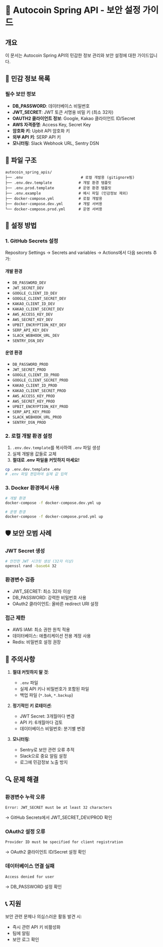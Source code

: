 # 🔐 Autocoin Spring API - 보안 설정 가이드

## 개요
이 문서는 Autocoin Spring API의 민감한 정보 관리와 보안 설정에 대한 가이드입니다.

## 🔑 민감 정보 목록

### 필수 보안 정보
- **DB_PASSWORD**: 데이터베이스 비밀번호
- **JWT_SECRET**: JWT 토큰 서명용 비밀 키 (최소 32자)
- **OAUTH2 클라이언트 정보**: Google, Kakao 클라이언트 ID/Secret
- **AWS 자격증명**: Access Key, Secret Key
- **암호화 키**: Upbit API 암호화 키
- **외부 API 키**: SERP API 키
- **모니터링**: Slack Webhook URL, Sentry DSN

## 📁 파일 구조

```
autocoin_spring_apis/
├── .env                          # 로컬 개발용 (gitignore됨)
├── .env.dev.template            # 개발 환경 템플릿
├── .env.prod.template           # 운영 환경 템플릿
├── .env.example                 # 예시 파일 (민감정보 제외)
├── docker-compose.yml           # 로컬 개발용
├── docker-compose.dev.yml       # 개발 서버용
└── docker-compose.prod.yml      # 운영 서버용
```

## 🚀 설정 방법

### 1. GitHub Secrets 설정
Repository Settings → Secrets and variables → Actions에서 다음 secrets 추가:

#### 개발 환경
- `DB_PASSWORD_DEV`
- `JWT_SECRET_DEV`
- `GOOGLE_CLIENT_ID_DEV`
- `GOOGLE_CLIENT_SECRET_DEV`
- `KAKAO_CLIENT_ID_DEV`
- `KAKAO_CLIENT_SECRET_DEV`
- `AWS_ACCESS_KEY_DEV`
- `AWS_SECRET_KEY_DEV`
- `UPBIT_ENCRYPTION_KEY_DEV`
- `SERP_API_KEY_DEV`
- `SLACK_WEBHOOK_URL_DEV`
- `SENTRY_DSN_DEV`

#### 운영 환경
- `DB_PASSWORD_PROD`
- `JWT_SECRET_PROD`
- `GOOGLE_CLIENT_ID_PROD`
- `GOOGLE_CLIENT_SECRET_PROD`
- `KAKAO_CLIENT_ID_PROD`
- `KAKAO_CLIENT_SECRET_PROD`
- `AWS_ACCESS_KEY_PROD`
- `AWS_SECRET_KEY_PROD`
- `UPBIT_ENCRYPTION_KEY_PROD`
- `SERP_API_KEY_PROD`
- `SLACK_WEBHOOK_URL_PROD`
- `SENTRY_DSN_PROD`

### 2. 로컬 개발 환경 설정

1. `.env.dev.template`를 복사하여 `.env` 파일 생성
2. 실제 개발용 값들로 교체
3. **절대로 .env 파일을 커밋하지 마세요!**

```bash
cp .env.dev.template .env
# .env 파일 편집하여 실제 값 입력
```

### 3. Docker 환경에서 사용

```bash
# 개발 환경
docker-compose -f docker-compose.dev.yml up

# 운영 환경
docker-compose -f docker-compose.prod.yml up
```

## 🛡️ 보안 모범 사례

### JWT Secret 생성
```bash
# 안전한 JWT 시크릿 생성 (32자 이상)
openssl rand -base64 32
```

### 환경변수 검증
- JWT_SECRET: 최소 32자 이상
- DB_PASSWORD: 강력한 비밀번호 사용
- OAuth2 클라이언트: 올바른 redirect URI 설정

### 접근 제한
- AWS IAM: 최소 권한 원칙 적용
- 데이터베이스: 애플리케이션 전용 계정 사용
- Redis: 비밀번호 설정 권장

## 🚨 주의사항

1. **절대 커밋하지 말 것**:
   - `.env` 파일
   - 실제 API 키나 비밀번호가 포함된 파일
   - 백업 파일 (`*.bak`, `*.backup`)

2. **정기적인 키 로테이션**:
   - JWT Secret: 3개월마다 변경
   - API 키: 6개월마다 검토
   - 데이터베이스 비밀번호: 분기별 변경

3. **모니터링**:
   - Sentry로 보안 관련 오류 추적
   - Slack으로 중요 알림 설정
   - 로그에 민감정보 노출 방지

## 🔍 문제 해결

### 환경변수 누락 오류
```
Error: JWT_SECRET must be at least 32 characters
```
→ GitHub Secrets에서 JWT_SECRET_DEV/PROD 확인

### OAuth2 설정 오류
```
Provider ID must be specified for client registration
```
→ OAuth2 클라이언트 ID/Secret 설정 확인

### 데이터베이스 연결 실패
```
Access denied for user
```
→ DB_PASSWORD 설정 확인

## 📞 지원

보안 관련 문제나 의심스러운 활동 발견 시:
- 즉시 관련 API 키 비활성화
- 팀에 알림
- 보안 로그 확인
